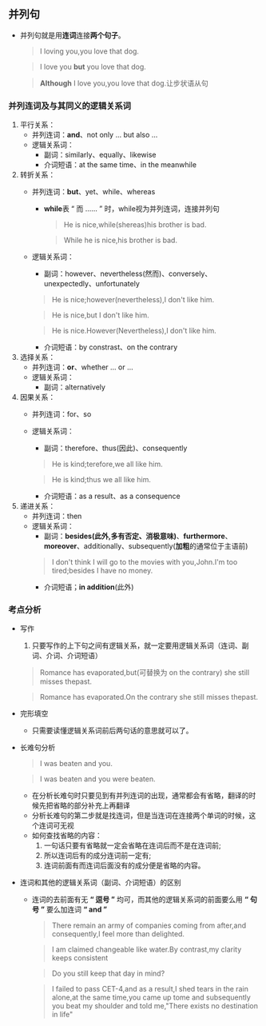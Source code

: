 <!--
 * @Author: your name
 * @Date: 2020-04-02 17:25:03
 * @LastEditTime: 2020-04-17 09:52:11
 * @LastEditors: Please set LastEditors
 * @Description: In User Settings Edit
 * @FilePath: \NOTEBOOK\并列句.md
 -->
## 并列句
+ 并列句就是用**连词**连接**两个句子**。
  > I loving you,you love that dog.

  > I love you **but** you love that dog.

  > **Although** I love you,you love that dog.让步状语从句

### 并列连词及与其同义的逻辑关系词
1. 平行关系：
    - 并列连词：**and**、not only ... but also ...
    - 逻辑关系词：
       - 副词：similarly、equally、likewise
       - 介词短语：at the same time、in the meanwhile
2. 转折关系：
    - 并列连词：**but**、yet、while、whereas
      - **while**表 “ 而 ...... ” 时，while视为并列连词，连接并列句
        > He is nice,while(shereas)his brother is bad.

        > While he is nice,his brother is bad.
    - 逻辑关系词：
      - 副词：however、nevertheless(然而)、conversely、unexpectedly、unfortunately
      > He is nice;however(nevertheless),I don't like him.

      > He is nice,but I don't like him.

      > He is nice.However(Nevertheless),I don't like him.
      - 介词短语：by constrast、on the contrary
3. 选择关系：
    - 并列连词：**or**、whether ... or ...
    - 逻辑关系词：
      - 副词：alternatively
4. 因果关系：
    - 并列连词：for、so
    - 逻辑关系词：
      - 副词：therefore、thus(因此)、consequently
      > He is kind;terefore,we all like him.

      > He is kind;thus we all like him.
      - 介词短语：as a result、as a consequence
5. 递进关系：
    - 并列连词：then
    - 逻辑关系词：
      - 副词：**besides(此外,多有否定、消极意味)**、**furthermore**、**moreover**、additionally、subsequently(**加粗**的通常位于主语前)
      > I don't think I will go to the movies with you,John.I'm too tired;besides I have no money. 
      - 介词短语；**in addition**(此外)
### 考点分析
  + 写作
    1. 只要写作的上下句之间有逻辑关系，就一定要用逻辑关系词（连词、副词、介词、介词短语）
      > Romance has evaporated,but(可替换为 on the contrary) she still misses thepast.

      > Romance has evaporated.On the contrary she still misses thepast.
  + 完形填空
    - 只需要读懂逻辑关系词前后两句话的意思就可以了。
  + 长难句分析
    > I was beaten and you.
     
    > I was beaten and you were beaten.
    + 在分析长难句时只要见到有并列连词的出现，通常都会有省略，翻译的时候先把省略的部分补充上再翻译 
    + 分析长难句的第二步就是找连词，但是当连词在连接两个单词的时候，这个连词可无视
    + 如何查找省略的内容：
      1. 一句话只要有省略就一定会省略在连词后而不是在连词前;
      2. 所以连词后有的成分连词前一定有;
      3. 连词前面有而连词后面没有的成分便是省略的内容。

+ 连词和其他的逻辑关系词（副词、介词短语）的区别
  - 连词的去前面有无 **“ 逗号 ”** 均可，而其他的逻辑关系词的前面要么用 **“ 句号 ”** 要么加连词 **“ and ”**
    > There remain an army of companies coming from after,and consequently,I feel more than delighted.

    > I am claimed changeable like water.By contrast,my clarity keeps consistent

    > Do you still keep that day in mind? 
  
    > I failed to pass CET-4,and as a result,I shed tears in the rain alone,at the same time,you came up tome and subsequently you beat my shoulder and told me,"There exists no destination in life"
